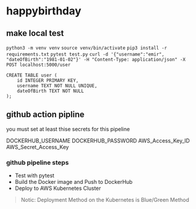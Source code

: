 # happybirthday

## make local test
`python3 -m venv venv`
`source venv/bin/activate`
`pip3 install -r requirements.txt`
`pytest test.py`
`curl -d '{"username":"emir", "dateOfBirth":"1981-01-02"}' -H "Content-Type: application/json" -X POST localhost:5000/user`
```
CREATE TABLE user (
    id INTEGER PRIMARY KEY,
    username TEXT NOT NULL UNIQUE,
    dateOfBirth TEXT NOT NULL
);
```
## github action pipline
you must set at least thise secrets for this pipeline

DOCKERHUB_USERNAME
DOCKERHUB_PASSWORD
AWS_Access_Key_ID
AWS_Secret_Access_Key

### github pipeline steps
* Test with pytest
* Build the Docker image and Push to DockerHub
* Deploy to AWS Kubernetes Cluster

> Notic: Deployment Method on the Kubernetes is Blue/Green Method
